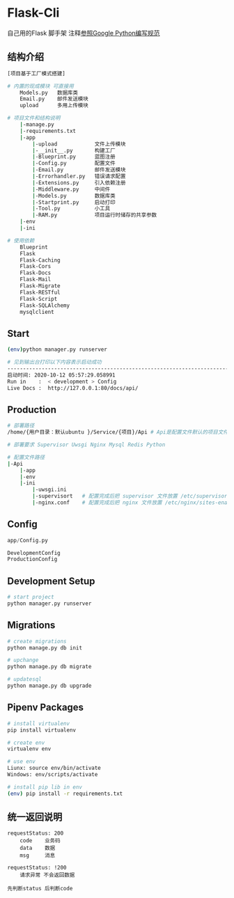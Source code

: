 # Flask-Cli

自己用的Flask 脚手架 注释[参照Google Python编写规范](https://zh-google-styleguide.readthedocs.io/en/latest/google-python-styleguide/python_style_rules/#comments)


## 结构介绍
``` sh
[项目基于工厂模式搭建]

# 内置的现成模块 可直接用
    Models.py   数据库类
    Email.py    邮件发送模块
    upload      多用上传模块

# 项目文件和结构说明
    |-manage.py
    |-requirements.txt
    |-app
        |-upload            文件上传模块
        |-__init__.py       构建工厂
        |-Blueprint.py      蓝图注册
        |-Config.py         配置文件
        |-Email.py          邮件发送模块
        |-Errorhandler.py   错误请求配置
        |-Extensions.py     引入依赖注册
        |-Middleware.py     中间件
        |-Models.py         数据库类
        |-Startprint.py     启动打印
        |-Tool.py           小工具
        |-RAM.py            项目运行时储存的共享参数
    |-env
    |-ini

# 使用依赖
    Blueprint
    Flask
    Flask-Caching   
    Flask-Cors      
    Flask-Docs      
    Flask-Mail      
    Flask-Migrate   
    Flask-RESTful   
    Flask-Script    
    Flask-SQLAlchemy
    mysqlclient
```

## Start
``` sh
(env)python manager.py runserver

# 见到输出台打印以下内容表示启动成功
---------------------------------------------------------------------------------------------
启动时间: 2020-10-12 05:57:29.058991
Run in    :  < development > Config
Live Docs :  http://127.0.0.1:80/docs/api/
```

## Production
``` sh
# 部署路径
/home/{用户目录：默认ubuntu }/Service/{项目}/Api # Api是配置文件默认的项目文件夹名

# 部署要求 Supervisor Uwsgi Nginx Mysql Redis Python

# 配置文件路径
|-Api
    |-app
    |-env
    |-ini
        |-uwsgi.ini
        |-supervisort   # 配置完成后把 supervisor 文件放置 /etc/supervisor/conf.d/
        |-nginx.conf    # 配置完成后把 nginx 文件放置 /etc/nginx/sites-enabled/
```

## Config
``` python
app/Config.py

DevelopmentConfig
ProductionConfig
```

## Development Setup

``` sh
# start project
python manager.py runserver
```

## Migrations

``` sh
# create migrations
python manage.py db init

# upchange
python manage.py db migrate

# updatesql
python manage.py db upgrade
```

## Pipenv Packages

``` sh
# install virtualenv
pip install virtualenv

# create env
virtualenv env

# use env
Liunx: source env/bin/activate
Windows: env/scripts/activate

# install pip lib in env
(env) pip install -r requirements.txt
```

## 统一返回说明

    requestStatus: 200
        code    业务码
        data    数据
        msg     消息
    
    requestStatus: !200
        请求异常 不会返回数据

    先判断status 后判断code